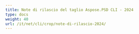```yaml
---
title: Note di rilascio del taglio Aspose.PSD CLI - 2024
type: docs
weight: 40
url: /it/net/cli/crop/note-di-rilascio-2024/
---
```

